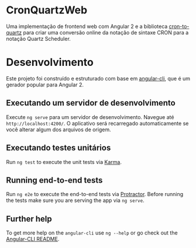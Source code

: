 # CronQuartzWeb

Uma implementação de frontend web com Angular 2 e a biblioteca [cron-to-quartz](https://github.com/lirantal/cron-to-quartz) para criar uma conversão online da notação de sintaxe CRON para a notação Quartz Scheduler.

# Desenvolvimento

Este projeto foi construído e estruturado com base em [angular-cli](https://github.com/angular/angular-cli), que é um gerador popular para Angular 2.

## Executando um servidor de desenvolvimento
Execute `ng serve` para um servidor de desenvolvimento. Navegue até `http://localhost:4200/`. O aplicativo será recarregado automaticamente se você alterar algum dos arquivos de origem.

## Executando testes unitários

Run `ng test` to execute the unit tests via [Karma](https://karma-runner.github.io).

## Running end-to-end tests

Run `ng e2e` to execute the end-to-end tests via [Protractor](http://www.protractortest.org/). 
Before running the tests make sure you are serving the app via `ng serve`.

## Further help

To get more help on the `angular-cli` use `ng --help` or go check out the [Angular-CLI README](https://github.com/angular/angular-cli/blob/master/README.md).
